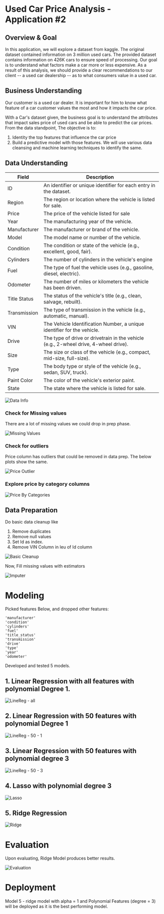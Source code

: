 # Used Car Price Analysis - Application #2

## Overview & Goal

In this application, we will explore a dataset from kaggle. The original dataset contained information on 3 million used cars. The provided dataset contains information on 426K cars to ensure speed of processing. Our goal is to understand what factors make a car more or less expensive. As a result of this analysis, we should provide a clear recommendations to our client -- a used car dealership -- as to what consumers value in a used car.

## Business Understanding

Our customer is a used car dealer. It is important for him to know what feature of a car customer values the most and how it impacts the car price. 

With a Car's dataset given, the business goal is to understand the attributes that impact sales price of used cars and be able to predict the car prices. From the data standpoint, The objective is to:

1. Identity the top features that influence the car price
2. Build a predictive model with those features. We will use various data cleansing and machine learning techniques to identify the same.

## Data Understanding

| Field | Description |
| ----- | ----------- |
| ID | An identifier or unique identifier for each entry in the dataset.|
| Region | The region or location where the vehicle is listed for sale.|
| Price| The price of the vehicle listed for sale|
| Year | The manufacturing year of the vehicle.|
| Manufacturer| The manufacturer or brand of the vehicle.|
| Model| The model name or number of the vehicle.|
| Condition| The condition or state of the vehicle (e.g., excellent, good, fair).|
|Cylinders| The number of cylinders in the vehicle's engine|
|Fuel| The type of fuel the vehicle uses (e.g., gasoline, diesel, electric).|
|Odometer| The number of miles or kilometers the vehicle has been driven.|
|Title Status| The status of the vehicle's title (e.g., clean, salvage, rebuilt).|
|Transmission| The type of transmission in the vehicle (e.g., automatic, manual).|
|VIN| The Vehicle Identification Number, a unique identifier for the vehicle.|
|Drive| The type of drive or drivetrain in the vehicle (e.g., 2-wheel drive, 4-wheel drive).|
|Size| The size or class of the vehicle (e.g., compact, mid-size, full-size).|
|Type| The body type or style of the vehicle (e.g., sedan, SUV, truck).|
|Paint Color| The color of the vehicle's exterior paint.|
|State| The state where the vehicle is listed for sale.|

![Data Info](/images/df_info.png)

### Check for Missing values

There are a lot of missing values we could drop in prep phase.

![Missing Values](/images/missing_values.png)


### Check for outliers

Price column has outliers that could be removed in data prep. The below plots show the same.

![Price Outlier](/images/price_outliers.png)

### Explore price by category columns

![Price By Categories](/images/price_by_category.png)


## Data Preparation

Do basic data cleanup like 

1. Remove duplicates
2. Remove null values
3. Set Id as index.
4. Remove VIN Column in leu of Id column

![Basic Cleanup](/images/base-cleanup.png)

Now, Fill missing values with estimators

![Imputer](/images/imputer.png)


# Modeling

Picked features Below, and dropped other features:

```
'manufacturer'
'condition'
'cylinders'
'fuel'
'title_status'
'transmission'
'drive'
'type'
'year'
'odometer'
```

Developed and tested 5 models.

## 1. Linear Regression with all features with polynomial Degree 1.

![LineReg - all](/images/model1.png)

## 2. Linear Regression with 50 features with polynomial Degree 1

![LineReg - 50 - 1](/images/model2.png)

## 3. Linear Regression with 50 features with polynomial degree 3

![LineReg - 50 - 3](/images/model3.png)

## 4. Lasso with polynomial degree 3

![Lasso](/images/model4.png)

## 5. Ridge Regression

![Ridge](/images/model5.png)

# Evaluation

Upon evaluating, Ridge Model produces better results.

![Evaluation](/images/evaluation.png)

# Deployment

Model 5 - ridge model with alpha = 1 and Polynomial Features (degree = 3) will be deployed as it is the best performing model. 
